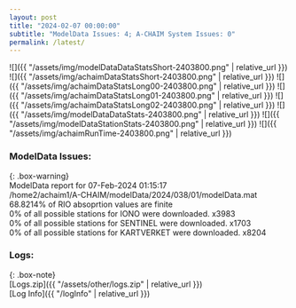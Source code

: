 ```yaml
---
layout: post
title: "2024-02-07 00:00:00"
subtitle: "ModelData Issues: 4; A-CHAIM System Issues: 0"
permalink: /latest/
---
```


![]({{ "/assets/img/modelDataDataStatsShort-2403800.png" | relative_url }})
![]({{ "/assets/img/achaimDataStatsShort-2403800.png" | relative_url }})
![]({{ "/assets/img/achaimDataStatsLong00-2403800.png" | relative_url }})
![]({{ "/assets/img/achaimDataStatsLong01-2403800.png" | relative_url }})
![]({{ "/assets/img/achaimDataStatsLong02-2403800.png" | relative_url }})
![]({{ "/assets/img/modelDataDataStats-2403800.png" | relative_url }})
![]({{ "/assets/img/modelDataStationStats-2403800.png" | relative_url }})
![]({{ "/assets/img/achaimRunTime-2403800.png" | relative_url }})


### ModelData Issues:  
  
{: .box-warning}  
 ModelData report for 07-Feb-2024 01:15:17   
 /home2/achaim1/A-CHAIM/modelData/2024/038/01/modelData.mat   
 68.8214% of RIO absoprtion values are finite   
 0% of all possible stations for IONO were downloaded. x3983   
 0% of all possible stations for SENTINEL were downloaded. x1703   
 0% of all possible stations for KARTVERKET were downloaded. x8204   
  


### Logs:  
  
{: .box-note}  
[Logs.zip]({{ "/assets/other/logs.zip" | relative_url }})  
[Log Info]({{ "/logInfo" | relative_url }})  
